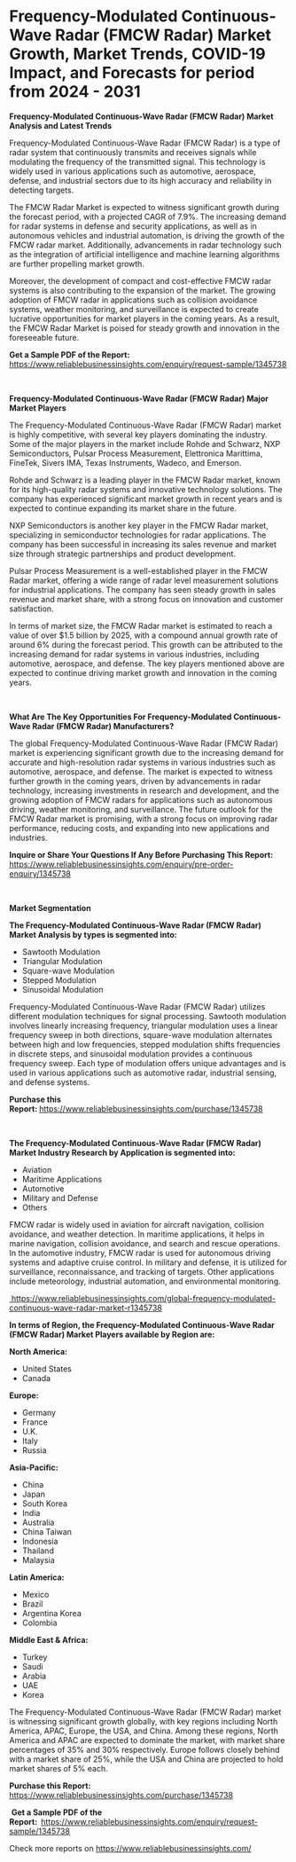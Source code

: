 <p><h1>Frequency-Modulated Continuous-Wave Radar (FMCW Radar) Market Growth, Market Trends, COVID-19 Impact, and Forecasts for period from 2024 - 2031</h1></p><p><strong>Frequency-Modulated Continuous-Wave Radar (FMCW Radar) Market Analysis and Latest Trends</strong></p>
<p><p>Frequency-Modulated Continuous-Wave Radar (FMCW Radar) is a type of radar system that continuously transmits and receives signals while modulating the frequency of the transmitted signal. This technology is widely used in various applications such as automotive, aerospace, defense, and industrial sectors due to its high accuracy and reliability in detecting targets.</p><p>The FMCW Radar Market is expected to witness significant growth during the forecast period, with a projected CAGR of 7.9%. The increasing demand for radar systems in defense and security applications, as well as in autonomous vehicles and industrial automation, is driving the growth of the FMCW radar market. Additionally, advancements in radar technology such as the integration of artificial intelligence and machine learning algorithms are further propelling market growth.</p><p>Moreover, the development of compact and cost-effective FMCW radar systems is also contributing to the expansion of the market. The growing adoption of FMCW radar in applications such as collision avoidance systems, weather monitoring, and surveillance is expected to create lucrative opportunities for market players in the coming years. As a result, the FMCW Radar Market is poised for steady growth and innovation in the foreseeable future.</p></p>
<p><strong>Get a Sample PDF of the Report:&nbsp;</strong> <a href="https://www.reliablebusinessinsights.com/enquiry/request-sample/1345738">https://www.reliablebusinessinsights.com/enquiry/request-sample/1345738</a></p>
<p>&nbsp;</p>
<p><strong>Frequency-Modulated Continuous-Wave Radar (FMCW Radar) Major Market Players</strong></p>
<p><p>The Frequency-Modulated Continuous-Wave Radar (FMCW Radar) market is highly competitive, with several key players dominating the industry. Some of the major players in the market include Rohde and Schwarz, NXP Semiconductors, Pulsar Process Measurement, Elettronica Marittima, FineTek, Sivers IMA, Texas Instruments, Wadeco, and Emerson.</p><p>Rohde and Schwarz is a leading player in the FMCW Radar market, known for its high-quality radar systems and innovative technology solutions. The company has experienced significant market growth in recent years and is expected to continue expanding its market share in the future.</p><p>NXP Semiconductors is another key player in the FMCW Radar market, specializing in semiconductor technologies for radar applications. The company has been successful in increasing its sales revenue and market size through strategic partnerships and product development.</p><p>Pulsar Process Measurement is a well-established player in the FMCW Radar market, offering a wide range of radar level measurement solutions for industrial applications. The company has seen steady growth in sales revenue and market share, with a strong focus on innovation and customer satisfaction.</p><p>In terms of market size, the FMCW Radar market is estimated to reach a value of over $1.5 billion by 2025, with a compound annual growth rate of around 6% during the forecast period. This growth can be attributed to the increasing demand for radar systems in various industries, including automotive, aerospace, and defense. The key players mentioned above are expected to continue driving market growth and innovation in the coming years.</p></p>
<p>&nbsp;</p>
<p><strong>What Are The Key Opportunities For Frequency-Modulated Continuous-Wave Radar (FMCW Radar) Manufacturers?</strong></p>
<p><p>The global Frequency-Modulated Continuous-Wave Radar (FMCW Radar) market is experiencing significant growth due to the increasing demand for accurate and high-resolution radar systems in various industries such as automotive, aerospace, and defense. The market is expected to witness further growth in the coming years, driven by advancements in radar technology, increasing investments in research and development, and the growing adoption of FMCW radars for applications such as autonomous driving, weather monitoring, and surveillance. The future outlook for the FMCW Radar market is promising, with a strong focus on improving radar performance, reducing costs, and expanding into new applications and industries.</p></p>
<p><strong>Inquire or Share Your Questions If Any Before Purchasing This Report:</strong> <a href="https://www.reliablebusinessinsights.com/enquiry/pre-order-enquiry/1345738">https://www.reliablebusinessinsights.com/enquiry/pre-order-enquiry/1345738</a></p>
<p>&nbsp;</p>
<p><strong>Market Segmentation</strong></p>
<p><strong>The Frequency-Modulated Continuous-Wave Radar (FMCW Radar) Market Analysis by types is segmented into:</strong></p>
<p><ul><li>Sawtooth Modulation</li><li>Triangular Modulation</li><li>Square-wave Modulation</li><li>Stepped Modulation</li><li>Sinusoidal Modulation</li></ul></p>
<p><p>Frequency-Modulated Continuous-Wave Radar (FMCW Radar) utilizes different modulation techniques for signal processing. Sawtooth modulation involves linearly increasing frequency, triangular modulation uses a linear frequency sweep in both directions, square-wave modulation alternates between high and low frequencies, stepped modulation shifts frequencies in discrete steps, and sinusoidal modulation provides a continuous frequency sweep. Each type of modulation offers unique advantages and is used in various applications such as automotive radar, industrial sensing, and defense systems.</p></p>
<p><strong>Purchase this Report:&nbsp;</strong><a href="https://www.reliablebusinessinsights.com/purchase/1345738">https://www.reliablebusinessinsights.com/purchase/1345738</a></p>
<p>&nbsp;</p>
<p><strong>The Frequency-Modulated Continuous-Wave Radar (FMCW Radar) Market Industry Research by Application is segmented into:</strong></p>
<p><ul><li>Aviation</li><li>Maritime Applications</li><li>Automotive</li><li>Military and Defense</li><li>Others</li></ul></p>
<p><p>FMCW radar is widely used in aviation for aircraft navigation, collision avoidance, and weather detection. In maritime applications, it helps in marine navigation, collision avoidance, and search and rescue operations. In the automotive industry, FMCW radar is used for autonomous driving systems and adaptive cruise control. In military and defense, it is utilized for surveillance, reconnaissance, and tracking of targets. Other applications include meteorology, industrial automation, and environmental monitoring.</p></p>
<p><a href="https://www.reliablebusinessinsights.com/global-frequency-modulated-continuous-wave-radar-market-r1345738">&nbsp;https://www.reliablebusinessinsights.com/global-frequency-modulated-continuous-wave-radar-market-r1345738</a></p>
<p><strong>In terms of Region, the Frequency-Modulated Continuous-Wave Radar (FMCW Radar) Market Players available by Region are:</strong></p>
<p>
    <p> <strong> North America: </strong>
        <ul>
            <li>United States</li>
            <li>Canada</li>
        </ul>
        </p> 
    <p> <strong> Europe: </strong>
        <ul>
            <li>Germany</li>
            <li>France</li>
            <li>U.K.</li>
            <li>Italy</li>
            <li>Russia</li>
        </ul>
        </p> 
    <p> <strong> Asia-Pacific: </strong>
        <ul>
            <li>China</li>
            <li>Japan</li>
            <li>South Korea</li>
            <li>India</li>
            <li>Australia</li>
            <li>China Taiwan</li>
            <li>Indonesia</li>
            <li>Thailand</li>
            <li>Malaysia</li>
        </ul>
        </p> 
    <p> <strong> Latin America: </strong>
        <ul>
            <li>Mexico</li>
            <li>Brazil</li>
            <li>Argentina Korea</li>
            <li>Colombia</li>
        </ul>
        </p> 
    <p> <strong> Middle East & Africa: </strong>
        <ul>
            <li>Turkey</li>
            <li>Saudi</li>
            <li>Arabia</li>
            <li>UAE</li>
            <li>Korea</li>
        </ul>
    </p>
    </p>
<p><p>The Frequency-Modulated Continuous-Wave Radar (FMCW Radar) market is witnessing significant growth globally, with key regions including North America, APAC, Europe, the USA, and China. Among these regions, North America and APAC are expected to dominate the market, with market share percentages of 35% and 30% respectively. Europe follows closely behind with a market share of 25%, while the USA and China are projected to hold market shares of 5% each.</p></p>
<p><strong>Purchase this Report: </strong><a href="https://www.reliablebusinessinsights.com/purchase/1345738">https://www.reliablebusinessinsights.com/purchase/1345738</a></p>
<p>&nbsp;<strong>Get a Sample PDF of the Report:&nbsp;&nbsp;</strong><a href="https://www.reliablebusinessinsights.com/enquiry/request-sample/1345738">https://www.reliablebusinessinsights.com/enquiry/request-sample/1345738</a></p>
<p><strong></strong></p>
<p>Check more reports on <a href="https://www.reliablebusinessinsights.com/">https://www.reliablebusinessinsights.com/</a></p>
